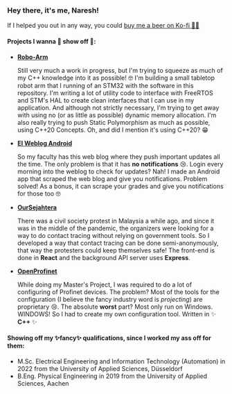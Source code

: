 ### Hey there, it's me, Naresh! 

If I helped you out in any way, you could [buy me a beer on Ko-fi 🍻🍻](https://ko-fi.com/nareshkumarrao) 

#### Projects I wanna 💖 show off 💖:

- [**Robo-Arm**](https://github.com/naresh97/Robo-Arm)

  Still very much a work in progress, but I'm trying to squeeze as much of my C++ knowledge into it as possible! 🤓 I'm building a small tabletop robot arm that I running of an STM32 with the software in this repository. I'm writing a lot of utility code to interface with FreeRTOS and STM's HAL to create clean interfaces that I can use in my application. And although not strictly necessary, I'm trying to get away with using no (or as little as possible) dynamic memory allocation. I'm also really trying to push Static Polymorphism as much as possible, using C++20 Concepts. Oh, and did I mention it's using C++20? 😁

- [**EI Weblog Android**](https://github.com/naresh97/ei-weblog-android)

  So my faculty has this web blog where they push important updates all the time. The only problem is that it has **no notifications** 😢. Login every morning into the weblog to check for updates? Nah! I made an Android app that scraped the web blog and give you notifications. Problem solved! As a bonus, it can scrape your grades and give you notifications for those too 🤓
  
- [**OurSejahtera**](https://github.com/naresh97/our-sejahtera)

  There was a civil society protest in Malaysia a while ago, and since it was in the middle of the pandemic, the organizers were looking for a way to do contact tracing without relying on government tools. So I developed a way that contact tracing can be done semi-anonymously, that way the protesters could keep themselves safe! The front-end is done in **React** and the background API server uses **Express**. 
  
- [**OpenProfinet**](https://github.com/naresh97/OpenProfinet)

  While doing my Master's Project, I was required to do a lot of configuring of Profinet devices. The problem? Most of the tools for the configuration (I believe the fancy industry word is _projecting_) are proprietary 😢. The absolute **worst** part? Most only run on Windows. WINDOWS! So I had to create my own configuration tool. Written in ✨ **C++** ✨

#### Showing off my ✨**fancy**✨ **qualifications**, since I worked my ass off for them:
- M.Sc. Electrical Engineering and Information Technology (Automation) in 2022 from the University of Applied Sciences, Düsseldorf
- B.Eng. Physical Engineering in 2019 from the University of Applied Sciences, Aachen
